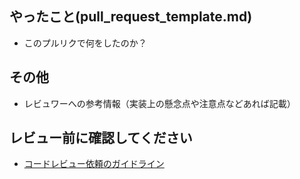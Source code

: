 ## やったこと(pull_request_template.md)

* このプルリクで何をしたのか？


## その他

* レビュワーへの参考情報（実装上の懸念点や注意点などあれば記載）


## レビュー前に確認してください

* [コードレビュー依頼のガイドライン](https://stdp.docbase.io/posts/1701493)
